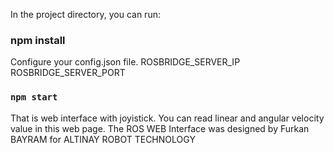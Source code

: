 
In the project directory, you can run:
### npm install 
Configure your config.json file.
ROSBRIDGE_SERVER_IP
ROSBRIDGE_SERVER_PORT
### `npm start`

That is web interface with joyistick. You can read linear and angular velocity value in this web page. 
The ROS WEB Interface was designed by Furkan BAYRAM for ALTINAY ROBOT TECHNOLOGY  
